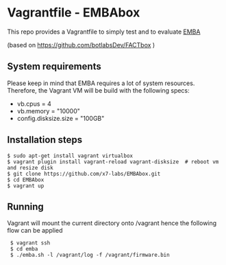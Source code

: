 # Vagrantfile  - EMBAbox
This repo provides a Vagrantfile to simply test and to evaluate [EMBA](https://github.com/e-m-b-a/emba)

(based on https://github.com/botlabsDev/FACTbox )

## System requirements
Please keep in mind that EMBA requires a lot of system resources. Therefore, the Vagrant VM will be build
with the following specs:

  * vb.cpus = 4
  * vb.memory = "10000"
  * config.disksize.size = "100GB"

## Installation steps

  ```
  $ sudo apt-get install vagrant virtualbox
  $ vagrant plugin install vagrant-reload vagrant-disksize  # reboot vm and resize disk
  $ git clone https://github.com/x7-labs/EMBAbox.git
  $ cd EMBAbox
  $ vagrant up
  ```

## Running

Vagrant will mount the current directory onto /vagrant hence the following flow can be applied

```
 $ vagrant ssh
 $ cd emba
 $ ./emba.sh -l /vagrant/log -f /vagrant/firmware.bin
```
